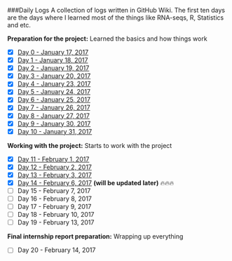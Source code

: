 ###Daily Logs
A collection of logs written in GitHub Wiki. The first ten days are the days where I learned most of the things like RNA-seqs, R, Statistics and etc. 

**Preparation for the project:** Learned the basics and how things work
- [x] [Day 0 - January 17, 2017](https://github.com/hariesramdhani/winter-internship-2017/wiki/Day-0)
- [x] [Day 1 - January 18, 2017](https://github.com/hariesramdhani/winter-internship-2017/wiki/Day-1)
- [x] [Day 2 - January 19, 2017](https://github.com/hariesramdhani/winter-internship-2017/wiki/Day-2)
- [x] [Day 3 - January 20, 2017](https://github.com/hariesramdhani/winter-internship-2017/wiki/Day-3)
- [x] [Day 4 - January 23, 2017](https://github.com/hariesramdhani/winter-internship-2017/wiki/Day-4) 
- [x] [Day 5 - January 24, 2017](https://github.com/hariesramdhani/winter-internship-2017/wiki/Day-5) 
- [x] [Day 6 - January 25, 2017](https://github.com/hariesramdhani/winter-internship-2017/wiki/Day-6)
- [x] [Day 7 - January 26, 2017](https://github.com/hariesramdhani/winter-internship-2017/wiki/Day-7)
- [x] [Day 8 - January 27, 2017](https://github.com/hariesramdhani/winter-internship-2017/wiki/Day-8)
- [x] [Day 9 - January 30, 2017](https://github.com/hariesramdhani/winter-internship-2017/wiki/Day-9)
- [x] [Day 10 - January 31, 2017](https://github.com/hariesramdhani/winter-internship-2017/wiki/Day-10)

**Working with the project:** Starts to work with the project
- [x] [Day 11 - February 1, 2017](https://github.com/hariesramdhani/winter-internship-2017/wiki/Day-11)
- [x] [Day 12 - February 2, 2017](https://github.com/hariesramdhani/winter-internship-2017/wiki/Day-12)
- [x] [Day 13 - February 3, 2017](https://github.com/hariesramdhani/winter-internship-2017/wiki/Day-13)
- [x] [Day 14 - February 6, 2017](https://github.com/hariesramdhani/winter-internship-2017/wiki/Day-14) **(will be updated later)** :fire::fire::fire:
- [ ] Day 15 - February 7, 2017
- [ ] Day 16 - February 8, 2017
- [ ] Day 17 - February 9, 2017
- [ ] Day 18 - February 10, 2017
- [ ] Day 19 - February 13, 2017

**Final internship report preparation:** Wrapping up everything
- [ ] Day 20 - February 14, 2017

